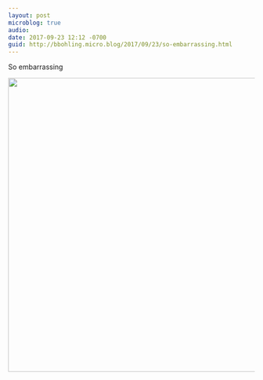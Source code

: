 ```yaml
---
layout: post
microblog: true
audio: 
date: 2017-09-23 12:12 -0700
guid: http://bbohling.micro.blog/2017/09/23/so-embarrassing.html
---
```

So embarrassing 

<img src="http://bbohling.micro.blog/uploads/2017/3f29d70b65.jpg" width="600" height="599" />
